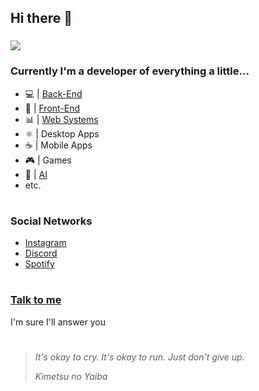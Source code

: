 ## Hi there 👋

### ![](https://komarev.com/ghpvc/?username=taylorho&color=blueviolet&label=Visitas+ao+Perfil)

### Currently I'm a developer of everything a little...

* 💻 | [Back-End](https://github.com/TaylorHo/react-platform/tree/master/server)
* 🎨 | [Front-End](https://taylorho.github.io/blog)
* 📊 | [Web Systems](https://unialcance.com.br)
* ⚛️ | Desktop Apps
* ☕️ | Mobile Apps
* 🎮 | Games
* 🤖 | [AI](https://taylorho.github.io/speak/index.html)
* etc.
#

### Social Networks

* [Instagram](https://www.instagram.com/hoffmann_taylor/)
* [Discord](https://discord.com/users/510580117723152394)
* [Spotify](https://open.spotify.com/user/ci70wtwdp7muj2j3euu58otqw)
#

### [Talk to me](https://wa.me/555189582215)

I'm sure I'll answer you
#

> *It's okay to cry. It's okay to run. Just don't give up.*
>
> *Kimetsu no Yaiba*

